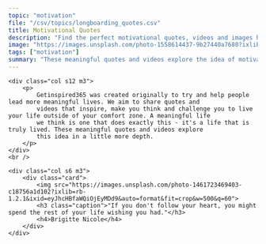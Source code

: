 ```yaml
---
topic: "motivation"
file: "/csv/topics/longboarding_quotes.csv"
title: Motivational Quotes
description: "Find the perfect motivational quotes, videos and images hand-picked by our the team at GetInspired365 - Your Daily Dose of Inspiration."
image: "https://images.unsplash.com/photo-1558614437-9b27440a7680?ixlib=rb-1.2.1&ixid=eyJhcHBfaWQiOjEyMDd9&auto=format&fit=crop&w=300&q=100"
tags: ["motivation"]
summary: "These meaningful quotes and videos explore the idea of motivation in a little more depth."
---
```


<div class="row">

    <div class="col s12 m3">
        <p>
            Getinspired365 was created originally to try and help people lead more meaningful lives. We aim to share quotes and
            videos that inspire, make you think and challenge you to live your life outside of your comfort zone. A meaningful life
            we think is one that does exactly this - it's a life that is truly lived. These meaningful quotes and videos explore
            this idea in a little more depth.
        </p>
    </div>
    <br />

    <div class="col s6 m3">
        <div class="card">
            <img src="https://images.unsplash.com/photo-1461723469403-c18756a1d102?ixlib=rb-1.2.1&ixid=eyJhcHBfaWQiOjEyMDd9&auto=format&fit=crop&w=500&q=60">
            <h3 class="caption">"If you don't follow your heart, you might spend the rest of your life wishing you had."</h3>
            <h4>Brigitte Nicole</h4>
        </div>
    </div>

</div>
